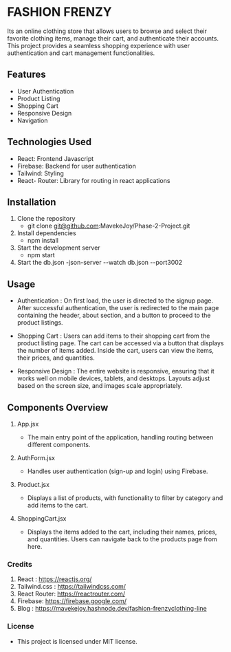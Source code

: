 # FASHION FRENZY
Its an online clothing store that allows users to browse and select their favorite clothing items, manage their cart, and authenticate their accounts. This project provides a seamless shopping experience with user authentication and cart management functionalities.

## Features

- User Authentication
- Product Listing
- Shopping Cart
- Responsive Design
- Navigation

## Technologies Used

- React: Frontend Javascript
- Firebase: Backend for user authentication
- Tailwind: Styling
- React- Router: Library for routing in react applications

## Installation

1. Clone the repository 
    - git clone git@github.com:MavekeJoy/Phase-2-Project.git 
2. Install dependencies
    - npm install
3. Start the development server
    - npm start
4. Start the db.json
     -json-server --watch db.json --port3002

## Usage

- Authentication : On first load, the user is directed to the signup page. After successful authentication, the user is redirected to the main page containing the header, about section, and a button to proceed to the product listings.

- Shopping Cart : Users can add items to their shopping cart from the product listing page. The cart can be accessed via a button that displays the number of items added. Inside the cart, users can view the items, their prices, and quantities.

- Responsive Design : The entire website is responsive, ensuring that it works well on mobile devices, tablets, and desktops. Layouts adjust based on the screen size, and images scale appropriately.

## Components Overview

1. App.jsx 
   - The main entry point of the application, handling routing between different components.

2. AuthForm.jsx
   - Handles user authentication (sign-up and login) using Firebase.

3. Product.jsx 
   - Displays a list of products, with functionality to filter by category and add items to the cart.

4. ShoppingCart.jsx
   - Displays the items added to the cart, including their names, prices, and quantities. Users can navigate back to the products page from here.


### Credits

1. React : https://reactjs.org/
2. Tailwind.css :  https://tailwindcss.com/
3. React Router: https://reactrouter.com/
4. Firebase: https://firebase.google.com/
5. Blog : https://mavekejoy.hashnode.dev/fashion-frenzyclothing-line

### License 
   - This project is licensed under MIT license.
